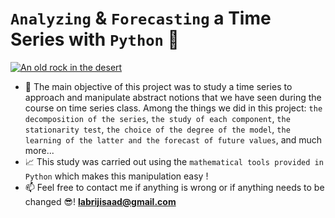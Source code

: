 # `Analyzing` & `Forecasting` a Time Series with `Python` 🐍



[![An old rock in the desert](/assets/images/shiprock.jpg "Shiprock, New Mexico by Beau Rogers")](https://www.saleshacker.com/wp-content/uploads/2017/05/sales-forecasting-metrics-1024x768.jpg)


- 🎯 The main objective of this project was to study a time series to approach and manipulate abstract notions that we have seen during the course on time series class. Among the things we did in this project: `the decomposition of the series`, `the study of each component`, `the stationarity test`, `the choice of the degree of the model`, `the learning of the latter and the forecast of future values`, and much more...
- 📈 This study was carried out using the `mathematical tools provided in Python` which makes this manipulation easy !
- 📫 Feel free to contact me if anything is wrong or if anything needs to be changed 😎!  **labrijisaad@gmail.com**



